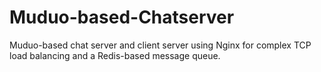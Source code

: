 # Muduo-based-Chatserver
Muduo-based chat server and client server using Nginx for complex TCP load balancing and a Redis-based message queue.
